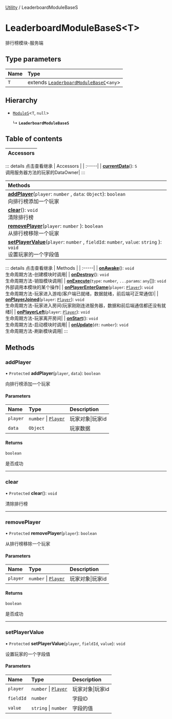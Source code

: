 [Utility](../groups/Core.Utility.md) / LeaderboardModuleBaseS

# LeaderboardModuleBaseS<T\> <Badge type="tip" text="Class" /> <Score text="LeaderboardModuleBaseS<T\>" />

排行榜模块-服务端

## Type parameters

| Name | Type |
| :------ | :------ |
| `T` | extends [`LeaderboardModuleBaseC`](mw.LeaderboardModuleBaseC.md)<`any`\> |

## Hierarchy

- [`ModuleS`](mw.ModuleS.md)<`T`, ``null``\>

  ↳ **`LeaderboardModuleBaseS`**

## Table of contents

| Accessors |
| :-----|


::: details 点击查看继承
| Accessors |
| :-----|
| **[currentData](mw.ModuleS.md#currentdata)**(): `S` <br> 调用服务器方法的玩家的DataOwner|
:::


| Methods |
| :-----|
| **[addPlayer](mw.LeaderboardModuleBaseS.md#addplayer)**(`player`: `number` \, `data`: `Object`): `boolean` <br> 向排行榜添加一个玩家|
| **[clear](mw.LeaderboardModuleBaseS.md#clear)**(): `void` <br> 清除排行榜|
| **[removePlayer](mw.LeaderboardModuleBaseS.md#removeplayer)**(`player`: `number` \): `boolean` <br> 从排行榜移除一个玩家|
| **[setPlayerValue](mw.LeaderboardModuleBaseS.md#setplayervalue)**(`player`: `number` \, `fieldId`: `number`, `value`: `string` \): `void` <br> 设置玩家的一个字段值|


::: details 点击查看继承
| Methods |
| :-----|
| **[onAwake](mw.ModuleS.md#onawake)**(): `void` <br> 生命周期方法-创建模块时调用|
| **[onDestroy](mw.ModuleS.md#ondestroy)**(): `void` <br> 生命周期方法-销毁模块调用|
| **[onExecute](mw.ModuleS.md#onexecute)**(`type`: `number`, `...params`: `any`[]): `void` <br> 外部调用本模块的某个操作|
| **[onPlayerEnterGame](mw.ModuleS.md#onplayerentergame)**(`player`: [`Player`](mw.Player.md)): `void` <br> 生命周期方法-玩家进入游戏(客户端已就绪，数据就绪，前后端可正常通信)|
| **[onPlayerJoined](mw.ModuleS.md#onplayerjoined)**(`player`: [`Player`](mw.Player.md)): `void` <br> 生命周期方法-玩家进入房间(玩家刚刚连进服务器，数据和前后端通信都还没有就绪)|
| **[onPlayerLeft](mw.ModuleS.md#onplayerleft)**(`player`: [`Player`](mw.Player.md)): `void` <br> 生命周期方法-玩家离开房间|
| **[onStart](mw.ModuleS.md#onstart)**(): `void` <br> 生命周期方法-启动模块时调用|
| **[onUpdate](mw.ModuleS.md#onupdate)**(`dt`: `number`): `void` <br> 生命周期方法-刷新模块调用|
:::


## Methods

### addPlayer <Score text="addPlayer" /> 

• `Protected` **addPlayer**(`player`, `data`): `boolean` <Badge type="tip" text="server" />

向排行榜添加一个玩家


#### Parameters

| Name | Type | Description |
| :------ | :------ | :------ |
| `player` | `number` \| [`Player`](mw.Player.md) |  玩家对象\|玩家id |
| `data` | `Object` |  玩家数据 |

#### Returns

`boolean`

是否成功

___

### clear <Score text="clear" /> 

• `Protected` **clear**(): `void` <Badge type="tip" text="server" />

清除排行榜



___

### removePlayer <Score text="removePlayer" /> 

• `Protected` **removePlayer**(`player`): `boolean` <Badge type="tip" text="server" />

从排行榜移除一个玩家


#### Parameters

| Name | Type | Description |
| :------ | :------ | :------ |
| `player` | `number` \| [`Player`](mw.Player.md) |  玩家对象\|玩家id |

#### Returns

`boolean`

是否成功

___

### setPlayerValue <Score text="setPlayerValue" /> 

• `Protected` **setPlayerValue**(`player`, `fieldId`, `value`): `void` <Badge type="tip" text="server" />

设置玩家的一个字段值


#### Parameters

| Name | Type | Description |
| :------ | :------ | :------ |
| `player` | `number` \| [`Player`](mw.Player.md) |  玩家对象\|玩家id |
| `fieldId` | `number` |  字段ID |
| `value` | `string` \| `number` |  字段的值 |

